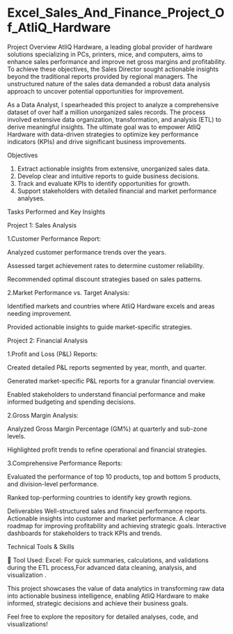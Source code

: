 # Excel_Sales_And_Finance_Project_Of_AtliQ_Hardware

Project Overview
AtliQ Hardware, a leading global provider of hardware solutions specializing in PCs, printers, mice, and computers, aims to enhance sales performance and improve net gross margins and profitability. To achieve these objectives, the Sales Director sought actionable insights beyond the traditional reports provided by regional managers. The unstructured nature of the sales data demanded a robust data analysis approach to uncover potential opportunities for improvement.

As a Data Analyst, I spearheaded this project to analyze a comprehensive dataset of over half a million unorganized sales records. The process involved extensive data organization, transformation, and analysis (ETL) to derive meaningful insights. The ultimate goal was to empower AtliQ Hardware with data-driven strategies to optimize key performance indicators (KPIs) and drive significant business improvements.

Objectives

1. Extract actionable insights from extensive, unorganized sales data.
2. Develop clear and intuitive reports to guide business decisions.
3. Track and evaluate KPIs to identify opportunities for growth.
4. Support stakeholders with detailed financial and market performance analyses.

Tasks Performed and Key Insights

Project 1: Sales Analysis

1.Customer Performance Report:
  
  Analyzed customer performance trends over the years.
  
  Assessed target achievement rates to determine customer reliability.
  
  Recommended optimal discount strategies based on sales patterns.
  
2.Market Performance vs. Target Analysis:
  
  Identified markets and countries where AtliQ Hardware excels and areas needing improvement.
  
  Provided actionable insights to guide market-specific strategies.

Project 2: Financial Analysis

1.Profit and Loss (P&L) Reports:
  
  Created detailed P&L reports segmented by year, month, and quarter.
  
  Generated market-specific P&L reports for a granular financial overview.
  
  Enabled stakeholders to understand financial performance and make informed budgeting and spending decisions.
  
2.Gross Margin Analysis:
  
  Analyzed Gross Margin Percentage (GM%) at quarterly and sub-zone levels.
  
  Highlighted profit trends to refine operational and financial strategies.
  
3.Comprehensive Performance Reports:
  
  Evaluated the performance of top 10 products, top and bottom 5 products, and division-level performance.
  
  Ranked top-performing countries to identify key growth regions.

  
Deliverables
Well-structured sales and financial performance reports.
Actionable insights into customer and market performance.
A clear roadmap for improving profitability and achieving strategic goals.
Interactive dashboards for stakeholders to track KPIs and trends.

Technical Tools & Skills

🔧 Tool Used:
Excel: For quick summaries, calculations, and validations during the ETL process,For advanced data cleaning, analysis, and visualization .

This project showcases the value of data analytics in transforming raw data into actionable business intelligence, enabling AtliQ Hardware to make informed, strategic decisions and achieve their business goals.

Feel free to explore the repository for detailed analyses, code, and visualizations!

